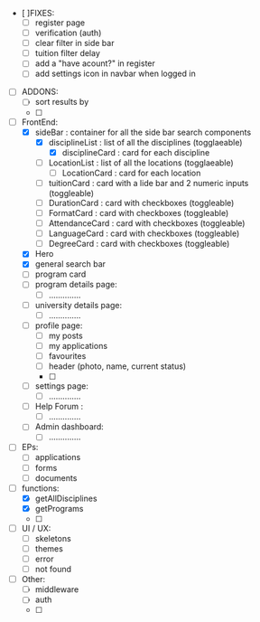 - [ ]FIXES:
  - [ ] register page 
  - [ ] verification (auth) 
  - [ ] clear filter in side bar 
  - [ ] tuition filter delay 
  - [ ] add a "have acount?" in register
  - [ ] add settings icon in navbar when logged in

- [ ] ADDONS: 
  - [ ] sort results by
  - [ ] 

- [ ] FrontEnd: 
  - [x] sideBar : container for all the side bar search components
    - [x] disciplineList : list of all the disciplines (togglaeable)
      - [x] disciplineCard : card for each discipline
    - [ ] LocationList : list of all the locations (togglaeable)
      - [ ] LocationCard : card for each location 
    - [ ] tuitionCard : card with a lide bar and 2 numeric inputs (toggleable)
    - [ ] DurationCard : card with checkboxes (toggleable)
    - [ ] FormatCard : card with checkboxes (toggleable)
    - [ ] AttendanceCard : card with checkboxes (toggleable)
    - [ ] LanguageCard : card with checkboxes (toggleable)
    - [ ] DegreeCard : card with checkboxes (toggleable)
  - [x] Hero 
  - [x] general search bar
  - [ ] program card 
  - [ ] program details page: 
    - [ ] .............. 
  - [ ] university details page: 
    - [ ] ..............
  - [ ] profile page: 
    - [ ] my posts
    - [ ] my applications 
    - [ ] favourites 
    - [ ] header (photo, name, current status)
    - [ ] 
  - [ ] settings page:
    - [ ] ..............
  - [ ] Help Forum :
    - [ ] ..............
  - [ ] Admin dashboard: 
    - [ ] ..............
  
- [ ] EPs: 
  - [ ] applications
  - [ ] forms 
  - [ ] documents
- [ ] functions: 
  - [x] getAllDisciplines
  - [x] getPrograms
  - [ ] 

- [ ] UI / UX:
  - [ ] skeletons 
  - [ ] themes
  - [ ] error 
  - [ ] not found 
  
- [ ] Other: 
  - [ ] middleware 
  - [ ] auth
  - [ ] 


